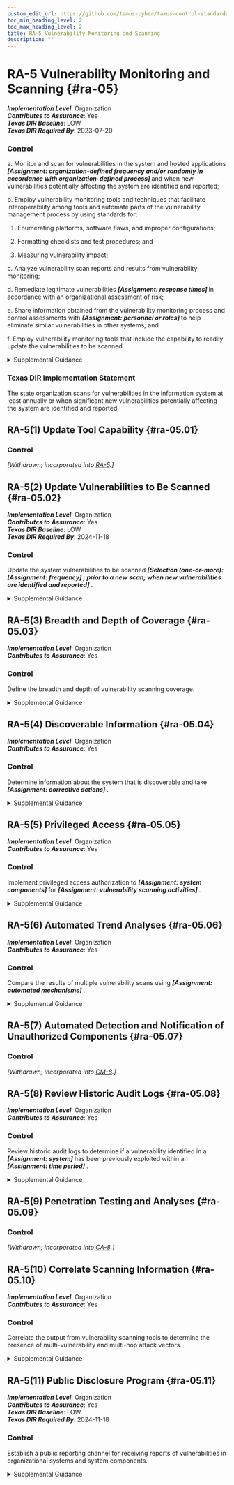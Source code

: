 ```yaml
---
custom_edit_url: https://github.com/tamus-cyber/tamus-control-standards/tree/main/content/tamus.edu/TAMUS_profile.yaml
toc_min_heading_level: 2
toc_max_heading_level: 2
title: RA-5 Vulnerability Monitoring and Scanning
description: ""
---
```


# RA-5 Vulnerability Monitoring and Scanning {#ra-05}

_**Implementation Level**_: Organization\
_**Contributes to Assurance**_: Yes\
_**Texas DIR Baseline**_: LOW\
_**Texas DIR Required By**_: 2023-07-20

### Control



a. Monitor and scan for vulnerabilities in the system and hosted applications <strong title="ra-5_prm_1"> <em>[Assignment: organization-defined frequency and/or randomly in accordance with organization-defined process]</em> </strong> and when new vulnerabilities potentially affecting the system are identified and reported;

b. Employ vulnerability monitoring tools and techniques that facilitate interoperability among tools and automate parts of the vulnerability management process by using standards for:

1. Enumerating platforms, software flaws, and improper configurations;

2. Formatting checklists and test procedures; and

3. Measuring vulnerability impact;

c. Analyze vulnerability scan reports and results from vulnerability monitoring;

d. Remediate legitimate vulnerabilities <strong title="ra-05_odp.03"> <em>[Assignment: response times]</em> </strong> in accordance with an organizational assessment of risk;

e. Share information obtained from the vulnerability monitoring process and control assessments with <strong title="ra-05_odp.04"> <em>[Assignment: personnel or roles]</em> </strong> to help eliminate similar vulnerabilities in other systems; and

f. Employ vulnerability monitoring tools that include the capability to readily update the vulnerabilities to be scanned.


<details><summary>Supplemental Guidance</summary>Security categorization of information and systems guides the frequency and comprehensiveness of vulnerability monitoring (including scans). Organizations determine the required vulnerability monitoring for system components, ensuring that the potential sources of vulnerabilities—such as infrastructure components (e.g., switches, routers, guards, sensors), networked printers, scanners, and copiers—are not overlooked. The capability to readily update vulnerability monitoring tools as new vulnerabilities are discovered and announced and as new scanning methods are developed helps to ensure that new vulnerabilities are not missed by employed vulnerability monitoring tools. The vulnerability monitoring tool update process helps to ensure that potential vulnerabilities in the system are identified and addressed as quickly as possible. Vulnerability monitoring and analyses for custom software may require additional approaches, such as static analysis, dynamic analysis, binary analysis, or a hybrid of the three approaches. Organizations can use these analysis approaches in source code reviews and in a variety of tools, including web-based application scanners, static analysis tools, and binary analyzers.<br/><br/>Vulnerability monitoring includes scanning for patch levels; scanning for functions, ports, protocols, and services that should not be accessible to users or devices; and scanning for flow control mechanisms that are improperly configured or operating incorrectly. Vulnerability monitoring may also include continuous vulnerability monitoring tools that use instrumentation to continuously analyze components. Instrumentation-based tools may improve accuracy and may be run throughout an organization without scanning. Vulnerability monitoring tools that facilitate interoperability include tools that are Security Content Automated Protocol (SCAP)-validated. Thus, organizations consider using scanning tools that express vulnerabilities in the Common Vulnerabilities and Exposures (CVE) naming convention and that employ the Open Vulnerability Assessment Language (OVAL) to determine the presence of vulnerabilities. Sources for vulnerability information include the Common Weakness Enumeration (CWE) listing and the National Vulnerability Database (NVD). Control assessments, such as red team exercises, provide additional sources of potential vulnerabilities for which to scan. Organizations also consider using scanning tools that express vulnerability impact by the Common Vulnerability Scoring System (CVSS).<br/><br/>Vulnerability monitoring includes a channel and process for receiving reports of security vulnerabilities from the public at-large. Vulnerability disclosure programs can be as simple as publishing a monitored email address or web form that can receive reports, including notification authorizing good-faith research and disclosure of security vulnerabilities. Organizations generally expect that such research is happening with or without their authorization and can use public vulnerability disclosure channels to increase the likelihood that discovered vulnerabilities are reported directly to the organization for remediation.<br/><br/>Organizations may also employ the use of financial incentives (also known as "bug bounties" ) to further encourage external security researchers to report discovered vulnerabilities. Bug bounty programs can be tailored to the organization’s needs. Bounties can be operated indefinitely or over a defined period of time and can be offered to the general public or to a curated group. Organizations may run public and private bounties simultaneously and could choose to offer partially credentialed access to certain participants in order to evaluate security vulnerabilities from privileged vantage points.</details>

### Texas DIR Implementation Statement

The state organization scans for vulnerabilities in the information system at least annually or when significant new vulnerabilities potentially affecting the system are identified and reported.



## RA-5(1) Update Tool Capability {#ra-05.01}

### Control

<em>[Withdrawn; incorporated into [RA-5](/catalog/ra/ra-05).]</em>



## RA-5(2) Update Vulnerabilities to Be Scanned {#ra-05.02}

_**Implementation Level**_: Organization\
_**Contributes to Assurance**_: Yes\
_**Texas DIR Baseline**_: LOW\
_**Texas DIR Required By**_: 2024-11-18

### Control

Update the system vulnerabilities to be scanned <strong title="ra-05.02_odp.01"> <em>[Selection (one-or-more): <strong title="ra-05.02_odp.02"> <em>[Assignment: frequency]</em> </strong>; prior to a new scan; when new vulnerabilities are identified and reported]</em> </strong>.


<details><summary>Supplemental Guidance</summary>Due to the complexity of modern software, systems, and other factors, new vulnerabilities are discovered on a regular basis. It is important that newly discovered vulnerabilities are added to the list of vulnerabilities to be scanned to ensure that the organization can take steps to mitigate those vulnerabilities in a timely manner.</details>


## RA-5(3) Breadth and Depth of Coverage {#ra-05.03}

_**Implementation Level**_: Organization\
_**Contributes to Assurance**_: Yes

### Control

Define the breadth and depth of vulnerability scanning coverage.


<details><summary>Supplemental Guidance</summary>The breadth of vulnerability scanning coverage can be expressed as a percentage of components within the system, by the particular types of systems, by the criticality of systems, or by the number of vulnerabilities to be checked. Conversely, the depth of vulnerability scanning coverage can be expressed as the level of the system design that the organization intends to monitor (e.g., component, module, subsystem, element). Organizations can determine the sufficiency of vulnerability scanning coverage with regard to its risk tolerance and other factors. Scanning tools and how the tools are configured may affect the depth and coverage. Multiple scanning tools may be needed to achieve the desired depth and coverage. [SP 800-53A](#a21aef46-7330-48a0-b2e1-c5bb8b2dd11d) provides additional information on the breadth and depth of coverage.</details>


## RA-5(4) Discoverable Information {#ra-05.04}

_**Implementation Level**_: Organization\
_**Contributes to Assurance**_: Yes

### Control

Determine information about the system that is discoverable and take <strong title="ra-05.04_odp"> <em>[Assignment: corrective actions]</em> </strong>.


<details><summary>Supplemental Guidance</summary>Discoverable information includes information that adversaries could obtain without compromising or breaching the system, such as by collecting information that the system is exposing or by conducting extensive web searches. Corrective actions include notifying appropriate organizational personnel, removing designated information, or changing the system to make the designated information less relevant or attractive to adversaries. This enhancement excludes intentionally discoverable information that may be part of a decoy capability (e.g., honeypots, honeynets, or deception nets) deployed by the organization.</details>


## RA-5(5) Privileged Access {#ra-05.05}

_**Implementation Level**_: Organization\
_**Contributes to Assurance**_: Yes

### Control

Implement privileged access authorization to <strong title="ra-05.05_odp.01"> <em>[Assignment: system components]</em> </strong> for <strong title="ra-05.05_odp.02"> <em>[Assignment: vulnerability scanning activities]</em> </strong>.


<details><summary>Supplemental Guidance</summary>In certain situations, the nature of the vulnerability scanning may be more intrusive, or the system component that is the subject of the scanning may contain classified or controlled unclassified information, such as personally identifiable information. Privileged access authorization to selected system components facilitates more thorough vulnerability scanning and protects the sensitive nature of such scanning.</details>


## RA-5(6) Automated Trend Analyses {#ra-05.06}

_**Implementation Level**_: Organization\
_**Contributes to Assurance**_: Yes

### Control

Compare the results of multiple vulnerability scans using <strong title="ra-05.06_odp"> <em>[Assignment: automated mechanisms]</em> </strong>.


<details><summary>Supplemental Guidance</summary>Using automated mechanisms to analyze multiple vulnerability scans over time can help determine trends in system vulnerabilities and identify patterns of attack.</details>


## RA-5(7) Automated Detection and Notification of Unauthorized Components {#ra-05.07}

### Control

<em>[Withdrawn; incorporated into [CM-8](/catalog/cm/cm-08).]</em>



## RA-5(8) Review Historic Audit Logs {#ra-05.08}

_**Implementation Level**_: Organization\
_**Contributes to Assurance**_: Yes

### Control

Review historic audit logs to determine if a vulnerability identified in a <strong title="ra-05.08_odp.01"> <em>[Assignment: system]</em> </strong> has been previously exploited within an <strong title="ra-05.08_odp.02"> <em>[Assignment: time period]</em> </strong>.


<details><summary>Supplemental Guidance</summary>Reviewing historic audit logs to determine if a recently detected vulnerability in a system has been previously exploited by an adversary can provide important information for forensic analyses. Such analyses can help identify, for example, the extent of a previous intrusion, the trade craft employed during the attack, organizational information exfiltrated or modified, mission or business capabilities affected, and the duration of the attack.</details>


## RA-5(9) Penetration Testing and Analyses {#ra-05.09}

### Control

<em>[Withdrawn; incorporated into [CA-8](/catalog/ca/ca-08).]</em>



## RA-5(10) Correlate Scanning Information {#ra-05.10}

_**Implementation Level**_: Organization\
_**Contributes to Assurance**_: Yes

### Control

Correlate the output from vulnerability scanning tools to determine the presence of multi-vulnerability and multi-hop attack vectors.


<details><summary>Supplemental Guidance</summary>An attack vector is a path or means by which an adversary can gain access to a system in order to deliver malicious code or exfiltrate information. Organizations can use attack trees to show how hostile activities by adversaries interact and combine to produce adverse impacts or negative consequences to systems and organizations. Such information, together with correlated data from vulnerability scanning tools, can provide greater clarity regarding multi-vulnerability and multi-hop attack vectors. The correlation of vulnerability scanning information is especially important when organizations are transitioning from older technologies to newer technologies (e.g., transitioning from IPv4 to IPv6 network protocols). During such transitions, some system components may inadvertently be unmanaged and create opportunities for adversary exploitation.</details>


## RA-5(11) Public Disclosure Program {#ra-05.11}

_**Implementation Level**_: Organization\
_**Contributes to Assurance**_: Yes\
_**Texas DIR Baseline**_: LOW\
_**Texas DIR Required By**_: 2024-11-18

### Control

Establish a public reporting channel for receiving reports of vulnerabilities in organizational systems and system components.


<details><summary>Supplemental Guidance</summary>The reporting channel is publicly discoverable and contains clear language authorizing good-faith research and the disclosure of vulnerabilities to the organization. The organization does not condition its authorization on an expectation of indefinite non-disclosure to the public by the reporting entity but may request a specific time period to properly remediate the vulnerability.</details>
